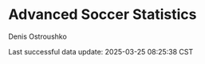 # Advanced Soccer Statistics
Denis Ostroushko

<!-- gfm -->

Last successful data update: 2025-03-25 08:25:38 CST
